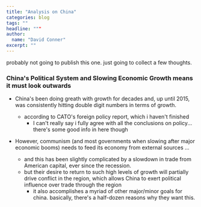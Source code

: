 ```yaml
---
title: "Analysis on China"
categories: blog
tags: ""
headline: """
author:
  name: "David Conner"
excerpt: ""
---
```


probably not going to publish this one. just going to collect a few
thoughts.


### China's Political System and Slowing Economic Growth means it must look outwards


- China's been doing greath with growth for decades and, up until 2015,
  was consistently hitting double digit numbers in terms of
  growth.
  - according to CATO's foreign policy report, which i haven't
    finished
    - I can't really say i fully agree with all the conclusions on
    policy... there's some good info in here though

- However, communism (and most governments when slowing after major
  economic booms) needs to feed its economy from external sources ...
  - and this has been slightly complicated by a slowdown in trade from
    American capital, ever since the recession.
  - but their desire to return to such high levels of growth will
    partially drive conflict in the region, which allows China to
    exert political influence over trade through the region
    - it also accomplishes a myriad of other major/minor goals for
      china. basically, there's a half-dozen reasons why they want
      this.
